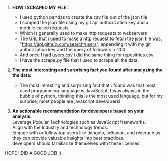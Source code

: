 1. **HOW I SCRAPED MY FILE:**<br />
      * I used python pandas to create the csv file out of the json file <br />
      * I scraped the json file using my git api authorization key and a module called requests<br />
      * Which is generally used to make http requests to webservers<br />
      * The URL that i used to make a http request to fetch the json file was, "https://api.github.com/search/users", appending it with my git authorization key and the query of followers > 200.<br />
      * And once I had users.csv i did the same thing for repositries.csv<br />
      * I have the scrape.py file that i used to scrape all the data.<br />

2. **The most interesting and surprising fact you found after analyzing the the data:**<br />
      * The most intresting and surprising fact that i found was that most used programming language is JavaScript, I was always in the bubble of python, thinking this is the most used language, but for my surprise, most people are javascript developers!<br />

3. **An actionable recommendation for developers based on your analysis:**<br />
      Leverage Popular Technologies such as JavaScript frameworks.<br />
      Align with the Industry and technology trends.<br />
      Engage with or follow top users like tiangolo, schacon, and rwieruch as they can provide valuable insights into best practices.<br />
      developers should familiarize themselves with these licenses.<br />

HOPE I DID A GOOD JOB ;)

